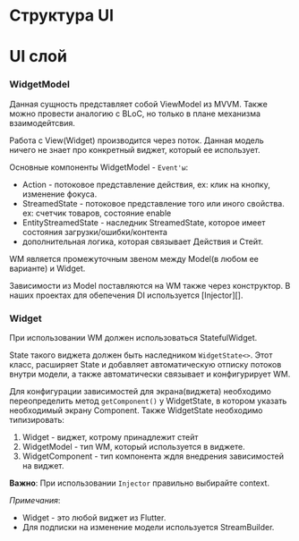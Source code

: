 # Структура UI 

UI слой
=======

### WidgetModel

Данная сущность представляет собой ViewModel из MVVM. 
Также можно провести аналогию с BLoC, но только в плане механизма взаимодейтсвия.

Работа с View(Widget) производится через поток. Данная модель ничего не знает про
конкретный виджет, который ее использует.

Основные компоненты WidgetModel - `Event'ы`:
 - Action - потоковое представление действия, ex: клик на кнопку, изменение фокуса.
 - StreamedState - потоковое представление того или иного свойства. ex: счетчик товаров, состояние enable
 - EntityStreamedState - наследник StreamedState, которое имеет состояния загрузки/ошибки/контента
 - дополнительная логика, которая связывает Действия и Стейт.

WM является промежуточным звеном между Model(в любом ее варианте) и Widget.

Зависимости из Model поставляются на WM также через конструктор. 
В наших проектах для обепечения DI используется [Injector][].

### Widget

При использовании WM должен использоваться StatefulWidget.

State такого виджета должен быть наследником `WidgetState<>`.
Этот класс, расширяет State и добавляет автоматическую отписку потоков внутри модели,
а также автоматически связывает и конфигурирует WM.

Для конфигурации зависимостей для экрана(виджета) необходимо переопределить метод 
`getComponent()` у WidgetState, в котором указать необходимый экрану Component.
Также WidgetState необходимо типизировать:
1. Widget - виджет, котрому принадлежит стейт
1. WidgetModel - тип WM, который используется в виджете.
1. WidgetComponent - тип  компонента ждля внедрения зависимостей на виджет.

**Важно**: При использовании `Injector` правильно выбирайте context.

*Примечания*:
- Widget - это любой виджет из Flutter.
- Для подписки на изменение модели используется StreamBuilder.

